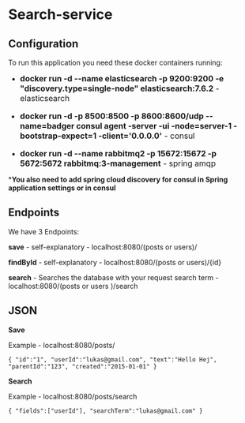 # Search-service 


## Configuration

To run this application you need these docker containers running: 

* <font size="3">**docker run -d --name elasticsearch -p 9200:9200 -e "discovery.type=single-node" elasticsearch:7.6.2** - elasticsearch


* **docker run -d -p 8500:8500 -p 8600:8600/udp --name=badger consul agent -server -ui -node=server-1 -bootstrap-expect=1 -client='0.0.0.0'** - consul


* **docker run -d --name rabbitmq2 -p 15672:15672 -p 5672:5672 rabbitmq:3-management** - spring amqp</font>

***You also need to add spring cloud discovery for consul in Spring application settings or in consul** 



## Endpoints


We have 3 Endpoints: 

**save** - self-explanatory - localhost:8080/(posts or users)/

**findById** - self-explanatory - localhost:8080/(posts or users)/{id}

**search** - Searches the database with your request search term - localhost:8080/(posts or users )/search


## JSON
 
**Save**

Example - localhost:8080/posts/

`{
"id":"1",
"userId":"lukas@gmail.com",
"text":"Hello Hej",
"parentId":"123",
"created":"2015-01-01"
}`

**Search**

Example - localhost:8080/posts/search

`{
"fields":["userId"],
"searchTerm":"lukas@gmail.com"
}`




